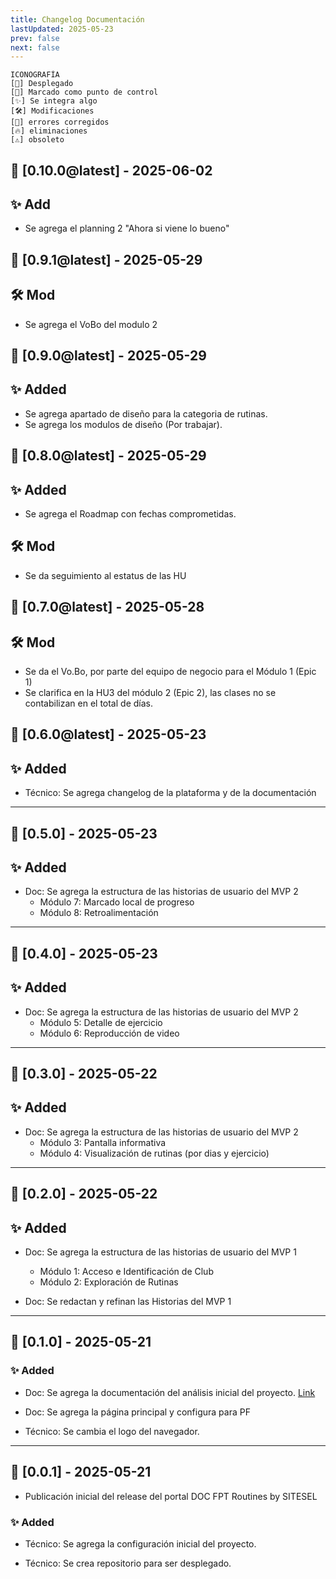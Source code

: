 ```yaml
---
title: Changelog Documentación
lastUpdated: 2025-05-23
prev: false
next: false
---
```

>
    ICONOGRAFÍA
    [🚀] Desplegado
    [📍] Marcado como punto de control
    [✨] Se integra algo
    [🛠️] Modificaciones
    [🐛] errores corregidos
    [🔥] eliminaciones
    [⚠️] obsoleto

## 🚀 [0.10.0@latest] - 2025-06-02

## ✨ Add
* Se agrega el planning 2 "Ahora si viene lo bueno"

## 🚀 [0.9.1@latest] - 2025-05-29

## 🛠️ Mod
* Se agrega el VoBo del modulo 2

## 🚀 [0.9.0@latest] - 2025-05-29

## ✨ Added
* Se agrega apartado de diseño para la categoria de rutinas.
* Se agrega los modulos de diseño (Por trabajar).

## 🚀 [0.8.0@latest] - 2025-05-29

## ✨ Added
* Se agrega el Roadmap con fechas comprometidas.

## 🛠️ Mod
* Se da seguimiento al estatus de las HU

## 🚀 [0.7.0@latest] - 2025-05-28

## 🛠️ Mod
* Se da el Vo.Bo, por parte del equipo de negocio para el Módulo 1 (Epic 1)
* Se clarifica en la HU3 del módulo 2 (Epic 2), las clases no se contabilizan en el total de días.

## 🚀 [0.6.0@latest] - 2025-05-23

## ✨ Added
* Técnico: Se agrega changelog de la plataforma y de la documentación

---
## 📍 [0.5.0] - 2025-05-23

## ✨ Added
* Doc: Se agrega la estructura de las historias de usuario del MVP 2
  * Módulo 7: Marcado local de progreso
  * Módulo 8: Retroalimentación

---

## 📍 [0.4.0] - 2025-05-23

## ✨ Added
* Doc: Se agrega la estructura de las historias de usuario del MVP 2
  * Módulo 5: Detalle de ejercicio
  * Módulo 6: Reproducción de video

---
## 📍 [0.3.0] - 2025-05-22

## ✨ Added
* Doc: Se agrega la estructura de las historias de usuario del MVP 2
  * Módulo 3: Pantalla informativa
  * Módulo 4: Visualización de rutinas (por dias y ejercicio)

---

## 🚀 [0.2.0] - 2025-05-22

## ✨ Added
* Doc: Se agrega la estructura de las historias de usuario del MVP 1
  * Módulo 1: Acceso e Identificación de Club
  * Módulo 2: Exploración de Rutinas

* Doc: Se redactan y refinan las Historias del MVP 1

---

## 📍 [0.1.0] - 2025-05-21
### ✨ Added
* Doc: Se agrega la documentación del análisis inicial del proyecto. [Link](/discovery)

* Doc: Se agrega la página principal y configura para PF

* Técnico: Se cambia el logo del navegador.

---

## 📍 [0.0.1] - 2025-05-21

* Publicación inicial del release del portal DOC FPT Routines by SITESEL

### ✨ Added
* Técnico: Se agrega la configuración inicial del proyecto.

* Técnico: Se crea repositorio para ser desplegado.

